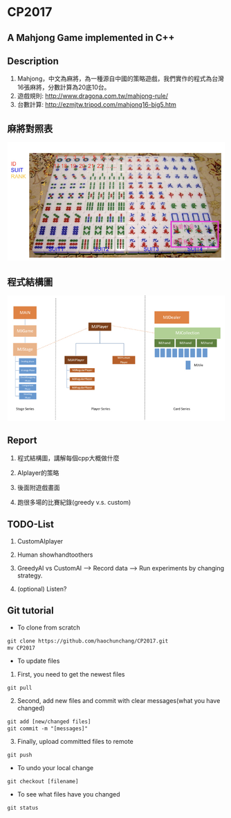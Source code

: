# CP2017
## A Mahjong Game implemented in C++
## Description
1. Mahjong，中文為麻將，為一種源自中國的策略遊戲，我們實作的程式為台灣16張麻將，分數計算為20底10台。
2. 遊戲規則: http://www.dragona.com.tw/mahjong-rule/
3. 台數計算: http://ezmjtw.tripod.com/mahjong16-big5.htm

## 麻將對照表
![Model Architecture](/images/ids.jpeg)

## 程式結構圖
![Dependency](/images/dependency.jpeg)

## Report
1. 程式結構圖，講解每個cpp大概做什麼

2. AIplayer的策略

3. 後面附遊戲畫面

4. 跑很多場的比賽紀錄(greedy v.s. custom)

## TODO-List
1. CustomAIplayer
2. Human showhandtoothers
3. GreedyAI vs CustomAI --> Record data --> Run experiments by changing strategy.

4. (optional) Listen?

## Git tutorial

* To clone from scratch
```
git clone https://github.com/haochunchang/CP2017.git
mv CP2017
```
* To update files
1. First, you need to get the newest files
```
git pull 
```
2. Second, add new files and commit with clear messages(what you have changed)
```
git add [new/changed files]
git commit -m "[messages]"
```
3. Finally, upload committed files to remote
```
git push
```

* To undo your local change
```
git checkout [filename]
```
* To see what files have you changed
```
git status
```
```

